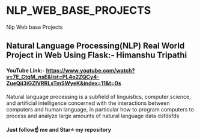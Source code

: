# NLP_WEB_BASE_PROJECTS
Nlp Web base Projects


## Natural Language Processing(NLP) Real World Project in Web Using Flask:- Himanshu Tripathi
#### YouTube Link:- https://www.youtube.com/watch?v=7E_CtqM_nsE&list=PL4o2ZQCy4-ZueQii3iGZIVRRLsTmSWyeK&index=11&t=0s
Natural language processing is a subfield of linguistics, computer science, and artificial intelligence concerned with the interactions between computers and human language, in particular how to program computers to process and analyze large amounts of natural language data
dsfdsfds
#### Just follow☝️ me and Star⭐ my repository
#### 
